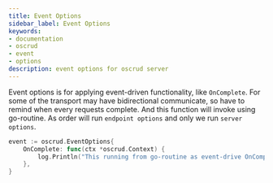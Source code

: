 ```yaml
---
title: Event Options
sidebar_label: Event Options
keywords:
- documentation
- oscrud
- event
- options
description: event options for oscrud server
---
```


Event options is for applying event-driven functionality, like `OnComplete`. For some of the transport may have bidirectional communicate, so have to remind when every requests complete. And this function will invoke using go-routine. As order will run `endpoint options` and only we run `server options`.

```go
event := oscrud.EventOptions{
	OnComplete: func(ctx *oscrud.Context) {
		log.Println("This running from go-routine as event-drive OnComplete().")
	},
}
```
